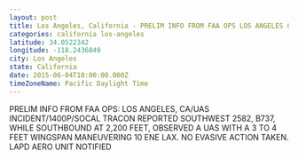 ```yaml
---
layout: post
title: Los Angeles, California - PRELIM INFO FROM FAA OPS LOS ANGELES CA UAS INCIDENT 1400P SOCAL TRACON REPORTED SOUTHWEST
categories: california los-angeles
latitude: 34.0522342
longitude: -118.2436849
city: Los Angeles
state: California
date: 2015-06-04T10:00:00.000Z
timeZoneName: Pacific Daylight Time
---
```


PRELIM INFO FROM FAA OPS: LOS ANGELES, CA/UAS INCIDENT/1400P/SOCAL TRACON REPORTED SOUTHWEST 2582, B737, WHILE SOUTHBOUND AT 2,200 FEET, OBSERVED A UAS WITH A 3 TO 4 FEET WINGSPAN MANEUVERING 10 ENE LAX. NO EVASIVE ACTION TAKEN. LAPD AERO UNIT NOTIFIED 